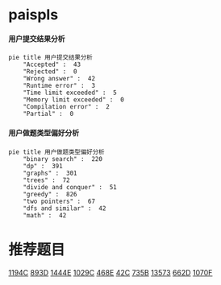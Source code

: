 # paispls

<!-- tabs:start -->



#### **用户提交结果分析**

```mermaid
pie title 用户提交结果分析
    "Accepted" :  43
    "Rejected" :  0
    "Wrong answer" :  42
    "Runtime error" :  3
    "Time limit exceeded" :  5
    "Memory limit exceeded" :  0
    "Compilation error" :  2
    "Partial" :  0
```

#### **用户做题类型偏好分析**

```mermaid
pie title 用户做题类型偏好分析
    "binary search" :  220
    "dp" :  391
    "graphs" :  301
    "trees" :  72
    "divide and conquer" :  51
    "greedy" :  826
    "two pointers" :  67
    "dfs and similar" :  42
    "math" :  42
```



<!-- tabs:end -->
# 推荐题目
[1194C](https://codeforces.com/contest/1194/problem/C)
[893D](https://codeforces.com/contest/893/problem/D)
[1444E](https://codeforces.com/contest/1444/problem/E)
[1029C](https://codeforces.com/contest/1029/problem/C)
[468E](https://codeforces.com/contest/468/problem/E)
[42C](https://codeforces.com/contest/42/problem/C)
[735B](https://codeforces.com/contest/735/problem/B)
[13573](https://codeforces.com/contest/1357/problem/3)
[662D](https://codeforces.com/contest/662/problem/D)
[1070F](https://codeforces.com/contest/1070/problem/F)
